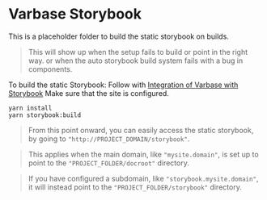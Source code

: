 # Varbase Storybook

This is a placeholder folder to build the static storybook on builds.

> This will show up when the setup fails to build or point in the right way.
> or when the auto storybook build system fails with a bug in components.

To build the static Storybook:
Follow with [Integration of Varbase with Storybook](https://docs.varbase.vardot.com/v/10.0.x/developers/theme-development-with-varbase/integration-of-varbase-with-storybook)
Make sure that the site is configured.

```
yarn install
yarn storybook:build
```

> From this point onward, you can easily access the static storybook,
> by going to `"http://PROJECT_DOMAIN/storybook"`.

> This applies when the main domain, like `"mysite.domain"`,
> is set up to point to the `"PROJECT_FOLDER/docroot"` directory.

> If you have configured a subdomain, like `"storybook.mysite.domain"`,
> it will instead point to the `"PROJECT_FOLDER/storybook"` directory.
